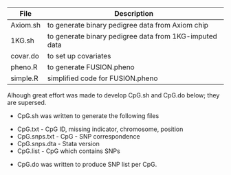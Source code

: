 File | Description
---------|------------
Axiom.sh | to generate binary pedigree data from Axiom chip
1KG.sh   | to generate binary pedigree data from 1KG-imputed data
covar.do | to set up covariates
 pheno.R | to generate FUSION.pheno
simple.R | simplified code for FUSION.pheno

Alhough great effort was made to develop CpG.sh and CpG.do below; they are supersed.
- CpG.sh was written to generate the following files

 * CpG.txt - CpG ID, missing indicator, chromosome, position
 * CpG.snps.txt - CpG - SNP correspondence
 * CpG.snps.dta - Stata version
 * CpG.list - CpG which contains SNPs

- CpG.do was written to produce SNP list per CpG.
